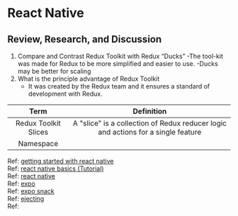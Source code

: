 # React Native  

## Review, Research, and Discussion  

1. Compare and Contrast Redux Toolkit with Redux “Ducks” 
    -The tool-kit was made for Redux to be more simplified and easier to use.
    -Ducks may be better for scaling  
2. What is the principle advantage of Redux Toolkit 
   - It was created by the Redux team and it ensures a standard of development with Redux. 

|Term            | Definition        | 
|:--------------:| :------------: | 
| Redux Toolkit Slices | A "slice" is a collection of Redux reducer logic and actions for a single feature  | 
| Namespace       |  |  

Ref: [getting started with react native](https://reactnative.dev/docs/getting-started)  
Ref: [react native basics (Tutorial)](https://reactnative.dev/docs/tutorial)  
Ref: [react native](https://reactnative.dev/)  
Ref: [expo](https://expo.dev/)  
Ref: [expo snack](https://snack.expo.dev/)  
Ref: [ejecting](https://docs.expo.dev/expokit/eject/?redirected)  
Ref: []()  
